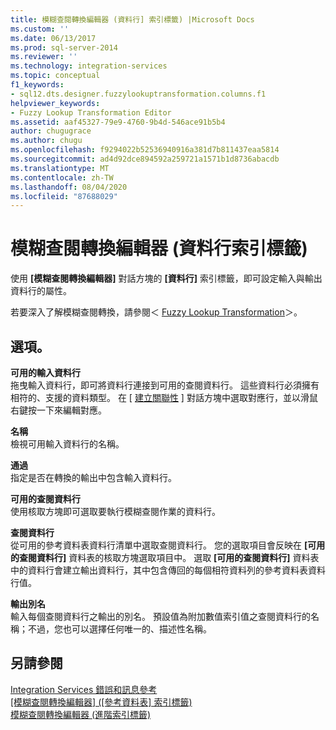 ```yaml
---
title: 模糊查閱轉換編輯器 (資料行] 索引標籤) |Microsoft Docs
ms.custom: ''
ms.date: 06/13/2017
ms.prod: sql-server-2014
ms.reviewer: ''
ms.technology: integration-services
ms.topic: conceptual
f1_keywords:
- sql12.dts.designer.fuzzylookuptransformation.columns.f1
helpviewer_keywords:
- Fuzzy Lookup Transformation Editor
ms.assetid: aaf45327-79e9-4760-9b4d-546ace91b5b4
author: chugugrace
ms.author: chugu
ms.openlocfilehash: f9294022b52536940916a381d7b811437eaa5814
ms.sourcegitcommit: ad4d92dce894592a259721a1571b1d8736abacdb
ms.translationtype: MT
ms.contentlocale: zh-TW
ms.lasthandoff: 08/04/2020
ms.locfileid: "87688029"
---
```

# <a name="fuzzy-lookup-transformation-editor-columns-tab"></a>模糊查閱轉換編輯器 (資料行索引標籤)
  使用 **[模糊查閱轉換編輯器]** 對話方塊的 **[資料行]** 索引標籤，即可設定輸入與輸出資料行的屬性。  
  
 若要深入了解模糊查閱轉換，請參閱＜ [Fuzzy Lookup Transformation](data-flow/transformations/lookup-transformation.md)＞。  
  
## <a name="options"></a>選項。  
 **可用的輸入資料行**  
 拖曳輸入資料行，即可將資料行連接到可用的查閱資料行。 這些資料行必須擁有相符的、支援的資料類型。 在 [ [建立關聯性](data-flow/transformations/create-relationships.md) ] 對話方塊中選取對應行，並以滑鼠右鍵按一下來編輯對應。  
  
 **名稱**  
 檢視可用輸入資料行的名稱。  
  
 **通過**  
 指定是否在轉換的輸出中包含輸入資料行。  
  
 **可用的查閱資料行**  
 使用核取方塊即可選取要執行模糊查閱作業的資料行。  
  
 **查閱資料行**  
 從可用的參考資料表資料行清單中選取查閱資料行。 您的選取項目會反映在 **[可用的查閱資料行]** 資料表的核取方塊選取項目中。 選取 **[可用的查閱資料行]** 資料表中的資料行會建立輸出資料行，其中包含傳回的每個相符資料列的參考資料表資料行值。  
  
 **輸出別名**  
 輸入每個查閱資料行之輸出的別名。 預設值為附加數值索引值之查閱資料行的名稱；不過，您也可以選擇任何唯一的、描述性名稱。  
  
## <a name="see-also"></a>另請參閱  
 [Integration Services 錯誤和訊息參考](../../2014/integration-services/integration-services-error-and-message-reference.md)   
 [[模糊查閱轉換編輯器] &#40;[參考資料表] 索引標籤&#41;](../../2014/integration-services/fuzzy-lookup-transformation-editor-reference-table-tab.md)   
 [模糊查閱轉換編輯器 &#40;進階索引標籤&#41;](../../2014/integration-services/fuzzy-lookup-transformation-editor-advanced-tab.md)  
  
  
